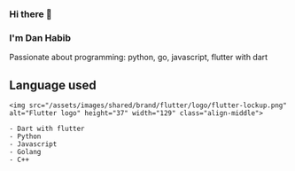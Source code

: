 ### Hi there 👋 
### I'm Dan Habib


Passionate about programming: python, go, javascript, flutter with dart

## Language used
```
<img src="/assets/images/shared/brand/flutter/logo/flutter-lockup.png" alt="Flutter logo" height="37" width="129" class="align-middle">

- Dart with flutter
- Python
- Javascript
- Golang
- C++
```

